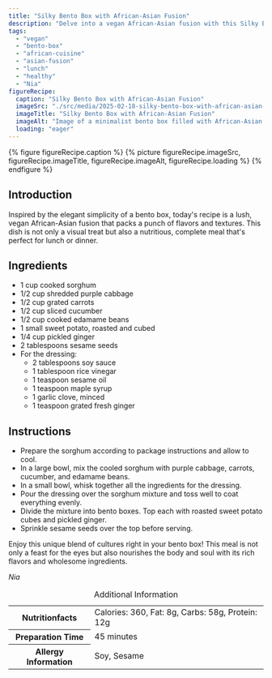 ```yaml
---
title: "Silky Bento Box with African-Asian Fusion"
description: "Delve into a vegan African-Asian fusion with this Silky Bento Box recipe. It combines sorghum, vegetables, and a tangy dressing, perfect for a nutritious meal."
tags:
  - "vegan"
  - "bento-box"
  - "african-cuisine"
  - "asian-fusion"
  - "lunch"
  - "healthy"
  - "Nia"
figureRecipe: 
  caption: "Silky Bento Box with African-Asian Fusion"
  imageSrc: "./src/media/2025-02-18-silky-bento-box-with-african-asian-fusion-3695.png"
  imageTitle: "Silky Bento Box with African-Asian Fusion"
  imageAlt: "Image of a minimalist bento box filled with African-Asian fusion cuisine, featuring sorghum, purple cabbage, carrots, cucumber, edamame, sweet potato, pickled ginger, and sesame seeds."
  loading: "eager"
---
```


{% figure figureRecipe.caption %}
{% picture figureRecipe.imageSrc, figureRecipe.imageTitle, figureRecipe.imageAlt, figureRecipe.loading %}
{% endfigure %}

## Introduction

Inspired by the elegant simplicity of a bento box, today's recipe is a lush, vegan African-Asian fusion that packs a punch of flavors and textures. This dish is not only a visual treat but also a nutritious, complete meal that's perfect for lunch or dinner.

## Ingredients

- 1 cup cooked sorghum
- 1/2 cup shredded purple cabbage
- 1/2 cup grated carrots
- 1/2 cup sliced cucumber
- 1/2 cup cooked edamame beans
- 1 small sweet potato, roasted and cubed
- 1/4 cup pickled ginger
- 2 tablespoons sesame seeds
- For the dressing:
  - 2 tablespoons soy sauce
  - 1 tablespoon rice vinegar
  - 1 teaspoon sesame oil
  - 1 teaspoon maple syrup
  - 1 garlic clove, minced
  - 1 teaspoon grated fresh ginger

## Instructions

- Prepare the sorghum according to package instructions and allow to cool.
- In a large bowl, mix the cooled sorghum with purple cabbage, carrots, cucumber, and edamame beans.
- In a small bowl, whisk together all the ingredients for the dressing.
- Pour the dressing over the sorghum mixture and toss well to coat everything evenly.
- Divide the mixture into bento boxes. Top each with roasted sweet potato cubes and pickled ginger.
- Sprinkle sesame seeds over the top before serving.

Enjoy this unique blend of cultures right in your bento box! This meal is not only a feast for the eyes but also nourishes the body and soul with its rich flavors and wholesome ingredients.

*Nia*

<table><caption class='sr-only'>Additional Information</caption><tr><th>Nutritionfacts</th><td>Calories: 360, Fat: 8g, Carbs: 58g, Protein: 12g&nbsp;</td></tr><tr><th>Preparation Time</th><td>45 minutes&nbsp;</td></tr><tr><th>Allergy Information</th><td>Soy, Sesame&nbsp;</td></tr></table>

